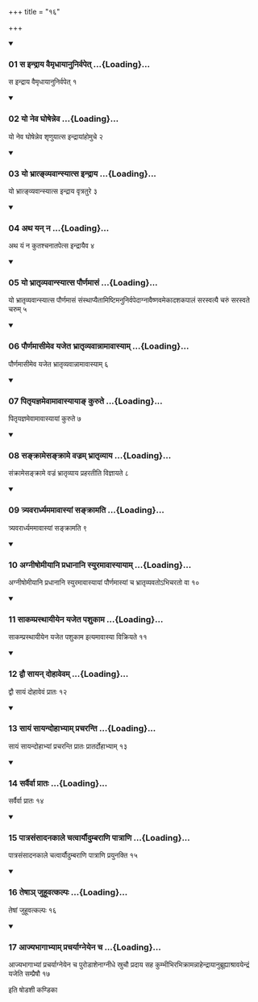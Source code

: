 +++
title = "१६"

+++

<div class="js_include" includetitle="true" newlevelforh1="3" unfilled="" url="/vedAH_yajuH/taittirIyam/sUtram/ApastambaH/shrautam/vishvAsa-prastutiH/03/16/01_sa_indrAya_vaimRdhAyAnunirvapet.md">
<details open><summary><h3>01 स इन्द्राय वैमृधायानुनिर्वपेत् ...{Loading}...</h3></summary>

स इन्द्राय वैमृधायानुनिर्वपेत् १
</details>
</div>


<div class="js_include" includetitle="true" newlevelforh1="3" unfilled="" url="/vedAH_yajuH/taittirIyam/sUtram/ApastambaH/shrautam/vishvAsa-prastutiH/03/16/02_yo_neva_ghoShenneva.md">
<details open><summary><h3>02 यो नेव घोषेन्नेव ...{Loading}...</h3></summary>

यो नेव घोषेन्नेव शृणुयात्स इन्द्रायांहोमुचे २
</details>
</div>


<div class="js_include" includetitle="true" newlevelforh1="3" unfilled="" url="/vedAH_yajuH/taittirIyam/sUtram/ApastambaH/shrautam/vishvAsa-prastutiH/03/16/03_yo_bhrAt~NvyavAnsyAtsa_indrAya.md">
<details open><summary><h3>03 यो भ्रात्ङ्व्यवान्स्यात्स इन्द्राय ...{Loading}...</h3></summary>

यो भ्रात्ङ्व्यवान्स्यात्स इन्द्राय वृत्रतुरे ३
</details>
</div>


<div class="js_include" includetitle="true" newlevelforh1="3" unfilled="" url="/vedAH_yajuH/taittirIyam/sUtram/ApastambaH/shrautam/vishvAsa-prastutiH/03/16/04_atha_yan_na.md">
<details open><summary><h3>04 अथ यन् न ...{Loading}...</h3></summary>

अथ यं न कुतश्चनातपेत्स इन्द्रायैव ४
</details>
</div>


<div class="js_include" includetitle="true" newlevelforh1="3" unfilled="" url="/vedAH_yajuH/taittirIyam/sUtram/ApastambaH/shrautam/vishvAsa-prastutiH/03/16/05_yo_bhrAtRvyavAnsyAtsa_paurNamAsaM.md">
<details open><summary><h3>05 यो भ्रातृव्यवान्स्यात्स पौर्णमासं ...{Loading}...</h3></summary>

यो भ्रातृव्यवान्स्यात्स पौर्णमासं संस्थाप्यैतामिष्टिमनुनिर्वपेदाग्नावैष्णवमेकादशकपालं सरस्वत्यै चरुं सरस्वते चरुम् ५
</details>
</div>


<div class="js_include" includetitle="true" newlevelforh1="3" unfilled="" url="/vedAH_yajuH/taittirIyam/sUtram/ApastambaH/shrautam/vishvAsa-prastutiH/03/16/06_paurNamAsImeva_yajeta_bhrAtRvyavAnnAmAvAsyAm.md">
<details open><summary><h3>06 पौर्णमासीमेव यजेत भ्रातृव्यवान्नामावास्याम् ...{Loading}...</h3></summary>

पौर्णमासीमेव यजेत भ्रातृव्यवान्नामावास्याम् ६
</details>
</div>


<div class="js_include" includetitle="true" newlevelforh1="3" unfilled="" url="/vedAH_yajuH/taittirIyam/sUtram/ApastambaH/shrautam/vishvAsa-prastutiH/03/16/07_pitRyajnamevAmAvAsyAyA~N_kurute.md">
<details open><summary><h3>07 पितृयज्ञमेवामावास्यायाङ् कुरुते ...{Loading}...</h3></summary>

पितृयज्ञमेवामावास्यायां कुरुते ७
</details>
</div>


<div class="js_include" includetitle="true" newlevelforh1="3" unfilled="" url="/vedAH_yajuH/taittirIyam/sUtram/ApastambaH/shrautam/vishvAsa-prastutiH/03/16/08_sankrAmesankrAme_vajram_bhrAtRvyAya.md">
<details open><summary><h3>08 सङ्क्रामेसङ्क्रामे वज्रम् भ्रातृव्याय ...{Loading}...</h3></summary>

संक्रामेसङ्क्रामे वज्रं भ्रातृव्याय प्रहरतीति विज्ञायते ८
</details>
</div>


<div class="js_include" includetitle="true" newlevelforh1="3" unfilled="" url="/vedAH_yajuH/taittirIyam/sUtram/ApastambaH/shrautam/vishvAsa-prastutiH/03/16/09_tryavarArdhyamamAvAsyAM_sankrAmati.md">
<details open><summary><h3>09 त्र्यवरार्ध्यममावास्यां सङ्क्रामति ...{Loading}...</h3></summary>

त्र्यवरार्ध्यममावास्यां सङ्क्रामति ९
</details>
</div>


<div class="js_include" includetitle="true" newlevelforh1="3" unfilled="" url="/vedAH_yajuH/taittirIyam/sUtram/ApastambaH/shrautam/vishvAsa-prastutiH/03/16/10_agnIShomIyAni_pradhAnAni_syuramAvAsyAyAm.md">
<details open><summary><h3>10 अग्नीषोमीयानि प्रधानानि स्युरमावास्यायाम् ...{Loading}...</h3></summary>

अग्नीषोमीयानि प्रधानानि स्युरमावास्यायां पौर्णमास्यां च भ्रातृव्यवतोऽभिचरतो वा १०
</details>
</div>


<div class="js_include" includetitle="true" newlevelforh1="3" unfilled="" url="/vedAH_yajuH/taittirIyam/sUtram/ApastambaH/shrautam/vishvAsa-prastutiH/03/16/11_sAkamprasthAyIyena_yajeta_pashukAma.md">
<details open><summary><h3>11 साकम्प्रस्थायीयेन यजेत पशुकाम ...{Loading}...</h3></summary>

साकम्प्रस्थायीयेन यजेत पशुकाम इत्यमावास्या विक्रियते ११
</details>
</div>


<div class="js_include" includetitle="true" newlevelforh1="3" unfilled="" url="/vedAH_yajuH/taittirIyam/sUtram/ApastambaH/shrautam/vishvAsa-prastutiH/03/16/12_dvau_sAyan_dohAvevam.md">
<details open><summary><h3>12 द्वौ सायन् दोहावेवम् ...{Loading}...</h3></summary>

द्वौ सायं दोहावेवं प्रातः १२
</details>
</div>


<div class="js_include" includetitle="true" newlevelforh1="3" unfilled="" url="/vedAH_yajuH/taittirIyam/sUtram/ApastambaH/shrautam/vishvAsa-prastutiH/03/16/13_sAyaM_sAyandohAbhyAm_pracharanti.md">
<details open><summary><h3>13 सायं सायन्दोहाभ्याम् प्रचरन्ति ...{Loading}...</h3></summary>

सायं सायन्दोहाभ्यां प्रचरन्ति प्रातः प्रातर्दोहाभ्याम् १३
</details>
</div>


<div class="js_include" includetitle="true" newlevelforh1="3" unfilled="" url="/vedAH_yajuH/taittirIyam/sUtram/ApastambaH/shrautam/vishvAsa-prastutiH/03/16/14_sarvairvA_prAtaH.md">
<details open><summary><h3>14 सर्वैर्वा प्रातः ...{Loading}...</h3></summary>

सर्वैर्वा प्रातः १४
</details>
</div>


<div class="js_include" includetitle="true" newlevelforh1="3" unfilled="" url="/vedAH_yajuH/taittirIyam/sUtram/ApastambaH/shrautam/vishvAsa-prastutiH/03/16/15_pAtrasaMsAdanakAle_chatvAryaudumbarANi_pAtrANi.md">
<details open><summary><h3>15 पात्रसंसादनकाले चत्वार्यौदुम्बराणि पात्राणि ...{Loading}...</h3></summary>

पात्रसंसादनकाले चत्वार्यौदुम्बराणि पात्राणि प्रयुनक्ति १५
</details>
</div>


<div class="js_include" includetitle="true" newlevelforh1="3" unfilled="" url="/vedAH_yajuH/taittirIyam/sUtram/ApastambaH/shrautam/vishvAsa-prastutiH/03/16/16_teShA~n_juhUvatkalpaH.md">
<details open><summary><h3>16 तेषाञ् जुहूवत्कल्पः ...{Loading}...</h3></summary>

तेषां जुहूवत्कल्पः १६
</details>
</div>


<div class="js_include" includetitle="true" newlevelforh1="3" unfilled="" url="/vedAH_yajuH/taittirIyam/sUtram/ApastambaH/shrautam/vishvAsa-prastutiH/03/16/17_AjyabhAgAbhyAm_pracharyAgneyena_cha.md">
<details open><summary><h3>17 आज्यभागाभ्याम् प्रचर्याग्नेयेन च ...{Loading}...</h3></summary>

आज्यभागाभ्यां प्रचर्याग्नेयेन च पुरोडाशेनाग्नीधे स्रुचौ प्रदाय सह कुम्भीभिरभिक्रामन्नाहेन्द्रायानुब्रूह्याश्रावयेन्द्रं यजेति सम्प्रैषौ १७
</details>
</div>



  
इति षोडशी कण्डिका 
